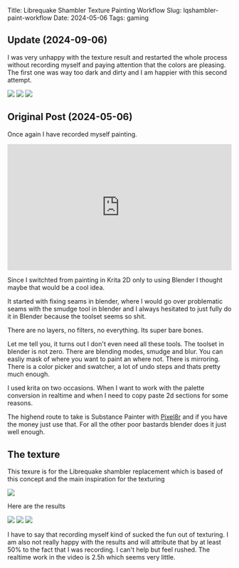 Title: Librequake Shambler Texture Painting Workflow
Slug: lqshambler-paint-workflow
Date: 2024-05-06
Tags: gaming


## Update (2024-09-06)

I was very unhappy with the texture result and restarted the whole process without recording myself and paying attention that the colors
are pleasing. The first one was way too dark and dirty and I am happier with this second attempt.

<img src="{static}/static/lqshambler/04_retex_front.png" style="max-height:500px" />
<img src="{static}/static/lqshambler/05_retex_back.png" style="max-height:500px" />
<img src="{static}/static/lqshambler/06_retex_flat.png" style="max-height:500px" />

## Original Post (2024-05-06)

Once again I have recorded myself painting.

<div style="position: relative; width: 100%; height: 0; padding-bottom: 56.25%;">
    <iframe src="https://www.youtube.com/embed/FU66AWL2gD8" frameborder="0" allowfullscreen style="position: absolute; top: 0; left: 0; width: 100%; height: 100%;"></iframe>
</div>

Since I switchted from painting in Krita 2D only to using Blender I thought maybe that would be a cool idea.

It started with fixing seams in blender, where I would go over problematic seams with the smudge tool in blender and I always hesitated
to just fully do it in Blender because the toolset seems so shit.

There are no layers, no filters, no everything. Its super bare bones.

Let me tell you, it turns out I don't even need all these tools.
The toolset in blender is not zero. There are blending modes, smudge and blur. You can easliy mask of where you want to paint an where not. There is mirroring.
There is a color picker and swatcher, a lot of undo steps and thats pretty much enough.

I used krita on two occasions. When I want to work with the palette conversion in realtime and when I need to copy paste 2d sections for some reasons.

The highend route to take is Substance Painter with [Pixel8r](https://actiondawg.itch.io/pixel8r2) and if you have the money just use that.
For all the other poor bastards blender does it just well enough.

## The texture

This texure is for the Librequake shambler replacement which is based of this concept and the main inspiration for the texturing

<img src="{static}/static/lqshambler/00_concept.png" style="max-height:500px" />

Here are the results

<img src="{static}/static/lqshambler/01_hollow_tex_front.png" style="max-height:500px" />
<img src="{static}/static/lqshambler/02_hollow_tex_back.png" style="max-height:500px" />
<img src="{static}/static/lqshambler/03_hollow_texture.png" style="max-height:500px" />

I have to say that recording myself kind of sucked the fun out of texturing. I am also not really happy with the results and will attribute that by at least 50% to the fact that I was recording. I can't help but feel rushed. The realtime work in the video is 2.5h which seems very little.